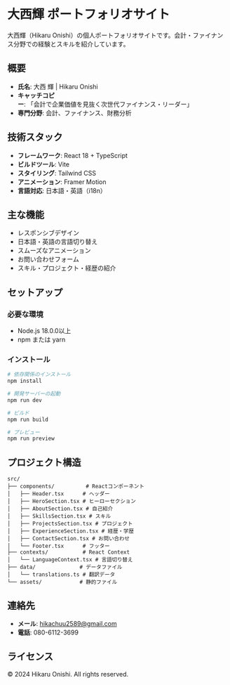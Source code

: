 # 大西輝 ポートフォリオサイト

大西輝（Hikaru Onishi）の個人ポートフォリオサイトです。会計・ファイナンス分野での経験とスキルを紹介しています。

## 概要

- **氏名**: 大西 輝 | Hikaru Onishi
- **キャッチコピー**: 「会計で企業価値を見抜く次世代ファイナンス・リーダー」
- **専門分野**: 会計、ファイナンス、財務分析

## 技術スタック

- **フレームワーク**: React 18 + TypeScript
- **ビルドツール**: Vite
- **スタイリング**: Tailwind CSS
- **アニメーション**: Framer Motion
- **言語対応**: 日本語・英語（i18n）

## 主な機能

- レスポンシブデザイン
- 日本語・英語の言語切り替え
- スムーズなアニメーション
- お問い合わせフォーム
- スキル・プロジェクト・経歴の紹介

## セットアップ

### 必要な環境

- Node.js 18.0.0以上
- npm または yarn

### インストール

```bash
# 依存関係のインストール
npm install

# 開発サーバーの起動
npm run dev

# ビルド
npm run build

# プレビュー
npm run preview
```

## プロジェクト構造

```
src/
├── components/          # Reactコンポーネント
│   ├── Header.tsx      # ヘッダー
│   ├── HeroSection.tsx # ヒーローセクション
│   ├── AboutSection.tsx # 自己紹介
│   ├── SkillsSection.tsx # スキル
│   ├── ProjectsSection.tsx # プロジェクト
│   ├── ExperienceSection.tsx # 経歴・学歴
│   ├── ContactSection.tsx # お問い合わせ
│   └── Footer.tsx      # フッター
├── contexts/           # React Context
│   └── LanguageContext.tsx # 言語切り替え
├── data/              # データファイル
│   └── translations.ts # 翻訳データ
└── assets/            # 静的ファイル
```

## 連絡先

- **メール**: hikachuu2589@gmail.com
- **電話**: 080-6112-3699

## ライセンス

© 2024 Hikaru Onishi. All rights reserved.
